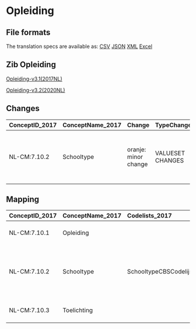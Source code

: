 # Opleiding
## File formats

The translation specs are available as: 
[CSV](../csv/Opleiding.csv) [JSON](../json/Opleiding.json) [XML](../xml/Opleiding.xml) [Excel](../excel/Opleiding.xlsx)



## Zib Opleiding

[Opleiding-v3.1(2017NL)](https://zibs.nl/wiki/Opleiding-v3.1(2017NL))

[Opleiding-v3.2(2020NL)](https://zibs.nl/wiki/Opleiding-v3.2(2020NL))









## Changes

| ConceptID_2017   | ConceptName_2017   | Change               | TypeChange       | Impact_heen   | TRANSLATIE_spec_heen   | Impact_terug   | TRANSLATIE_spec_terug   | Omschrijving                                                                   |
|:-----------------|:-------------------|:---------------------|:-----------------|:--------------|:-----------------------|:---------------|:------------------------|:-------------------------------------------------------------------------------|
| NL-CM:7.10.2     | Schooltype         | oranje: minor change | VALUESET CHANGES | Medium        |                        | Medium         |                         | Nieuwe waardelijst toegevoegd met codes die overeenkomen met de CBS coderingen |

## Mapping

| ConceptID_2017   | ConceptName_2017   | Codelists_2017                             | Change                  | ConceptID_2020   | ConceptName_2020   | Codelists_2020                             | Bits               | Omschrijving                                                                   | TypeChange       | Impact_heen   | TRANSLATIE_spec_heen   | Impact_terug   | TRANSLATIE_spec_terug   |
|:-----------------|:-------------------|:-------------------------------------------|:------------------------|:-----------------|:-------------------|:-------------------------------------------|:-------------------|:-------------------------------------------------------------------------------|:-----------------|:--------------|:-----------------------|:---------------|:------------------------|
| NL-CM:7.10.1     | Opleiding          |                                            | groen: geen wijzigingen | NL-CM:7.10.1     | Opleiding          |                                            |                    |                                                                                |                  |               |                        |                |                         |
| NL-CM:7.10.2     | Schooltype         | SchooltypeCBSCodelijst;SchooltypeCodelijst | oranje: minor change    | NL-CM:7.10.2     | Schooltype         | SchooltypeCBSCodelijst;SchooltypeCodelijst | ZIB-957 ; ZIB-1096 | Nieuwe waardelijst toegevoegd met codes die overeenkomen met de CBS coderingen | VALUESET CHANGES | Medium        |                        | Medium         |                         |
| NL-CM:7.10.3     | Toelichting        |                                            | groen: geen wijzigingen | NL-CM:7.10.3     | Toelichting        |                                            |                    |                                                                                |                  |               |                        |                |                         |


